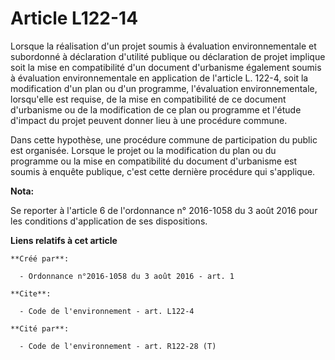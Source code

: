 # Article L122-14

Lorsque la réalisation d'un projet soumis à évaluation environnementale et subordonné à déclaration d'utilité publique ou
déclaration de projet implique soit la mise en compatibilité d'un document d'urbanisme également soumis à évaluation
environnementale en application de l'article L. 122-4, soit la modification d'un plan ou d'un programme, l'évaluation
environnementale, lorsqu'elle est requise, de la mise en compatibilité de ce document d'urbanisme ou de la modification de ce
plan ou programme et l'étude d'impact du projet peuvent donner lieu à une procédure commune. 

Dans cette hypothèse, une procédure commune de participation du public est organisée. Lorsque le projet ou la modification du
plan ou du programme ou la mise en compatibilité du document d'urbanisme est soumis à enquête publique, c'est cette dernière
procédure qui s'applique.

**Nota:**

Se reporter à l'article 6 de l'ordonnance n° 2016-1058 du 3 août 2016 pour les conditions d'application de ses dispositions.

**Liens relatifs à cet article**

	**Créé par**:

	  - Ordonnance n°2016-1058 du 3 août 2016 - art. 1

	**Cite**:

	  - Code de l'environnement - art. L122-4

	**Cité par**:

	  - Code de l'environnement - art. R122-28 (T)

